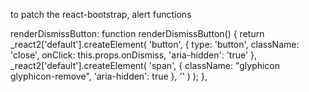 to patch the react-bootstrap, alert functions

renderDismissButton: function renderDismissButton() {
  return _react2['default'].createElement(
    'button',
    {
      type: 'button',
      className: 'close',
      onClick: this.props.onDismiss,
      'aria-hidden': 'true' },
    _react2['default'].createElement(
      'span',
      {
        className: "glyphicon glyphicon-remove",
        'aria-hidden': true
      },
      ''
    )
  );
},
